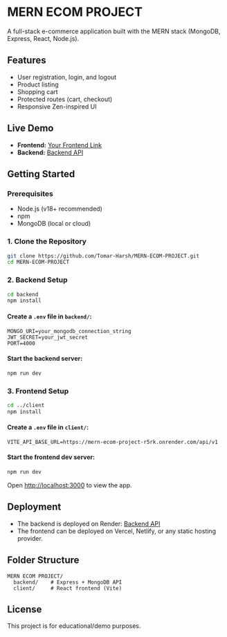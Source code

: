 # MERN ECOM PROJECT

A full-stack e-commerce application built with the MERN stack (MongoDB, Express, React, Node.js).

## Features
- User registration, login, and logout
- Product listing
- Shopping cart
- Protected routes (cart, checkout)
- Responsive Zen-inspired UI

## Live Demo
- **Frontend:** [Your Frontend Link](https://your-frontend-deployment-link.com)
- **Backend:** [Backend API](https://mern-ecom-project-r5rk.onrender.com)

## Getting Started

### Prerequisites
- Node.js (v18+ recommended)
- npm
- MongoDB (local or cloud)

### 1. Clone the Repository
```bash
git clone https://github.com/Tomar-Harsh/MERN-ECOM-PROJECT.git
cd MERN-ECOM-PROJECT
```

### 2. Backend Setup
```bash
cd backend
npm install
```

#### Create a `.env` file in `backend/`:
```
MONGO_URI=your_mongodb_connection_string
JWT_SECRET=your_jwt_secret
PORT=4000
```

#### Start the backend server:
```bash
npm run dev
```

### 3. Frontend Setup
```bash
cd ../client
npm install
```

#### Create a `.env` file in `client/`:
```
VITE_API_BASE_URL=https://mern-ecom-project-r5rk.onrender.com/api/v1
```

#### Start the frontend dev server:
```bash
npm run dev
```

Open [http://localhost:3000](http://localhost:3000) to view the app.

## Deployment
- The backend is deployed on Render: [Backend API](https://mern-ecom-project-r5rk.onrender.com)
- The frontend can be deployed on Vercel, Netlify, or any static hosting provider.

## Folder Structure
```
MERN ECOM PROJECT/
  backend/    # Express + MongoDB API
  client/     # React frontend (Vite)
```

## License
This project is for educational/demo purposes. 